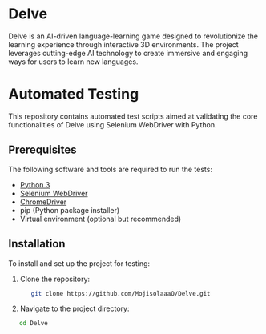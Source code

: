 # Delve
Delve is an AI-driven language-learning game designed to revolutionize the learning experience through interactive 3D environments. The project leverages cutting-edge AI technology to create immersive and engaging ways for users to learn new languages.

# Automated Testing
This repository contains automated test scripts aimed at validating the core functionalities of Delve using Selenium WebDriver with Python.

## Prerequisites
The following software and tools are required to run the tests:
- [Python 3](https://www.python.org/)
- [Selenium WebDriver](https://www.selenium.dev/)
- [ChromeDriver](https://sites.google.com/chromium.org/driver/)
- pip (Python package installer)
- Virtual environment (optional but recommended)

## Installation
To install and set up the project for testing:

1. Clone the repository:
   ```bash
      git clone https://github.com/MojisolaaaO/Delve.git
   ```

2. Navigate to the project directory:
```bash
   cd Delve
```
